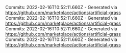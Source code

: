 Commits: 2022-02-16T10:52:11.660Z - Generated via https://github.com/marketplace/actions/artificial-grass
<br>
Commits: 2022-02-16T10:52:11.660Z - Generated via https://github.com/marketplace/actions/artificial-grass
<br>
Commits: 2022-02-16T10:52:11.660Z - Generated via https://github.com/marketplace/actions/artificial-grass
<br>
Commits: 2022-02-16T10:52:11.660Z - Generated via https://github.com/marketplace/actions/artificial-grass
<br>
